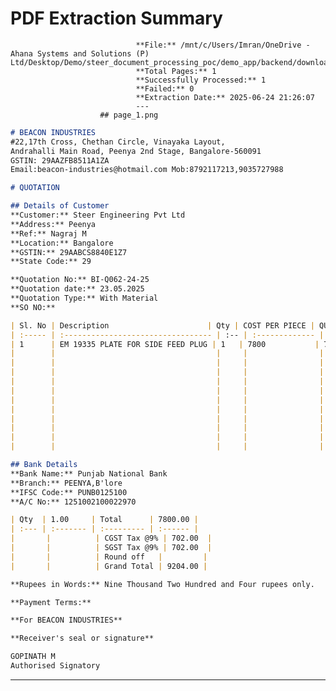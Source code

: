 # PDF Extraction Summary
                                **File:** /mnt/c/Users/Imran/OneDrive - Ahana Systems and Solutions (P) Ltd/Desktop/Demo/steer_document_processing_poc/demo_app/backend/download_email/enquiry_20250624_171158_EM19335_Quotation_with_material__23.05.2025.pdf
                                **Total Pages:** 1
                                **Successfully Processed:** 1
                                **Failed:** 0
                                **Extraction Date:** 2025-06-24 21:26:07
                                ---
                        ## page_1.png

```markdown
# BEACON INDUSTRIES
#22,17th Cross, Chethan Circle, Vinayaka Layout,
Andrahalli Main Road, Peenya 2nd Stage, Bangalore-560091
GSTIN: 29AAZFB8511A1ZA
Email:beacon-industries@hotmail.com Mob:8792117213,9035727988

# QUOTATION

## Details of Customer
**Customer:** Steer Engineering Pvt Ltd
**Address:** Peenya
**Ref:** Nagraj M
**Location:** Bangalore
**GSTIN:** 29AABCS8840E1Z7
**State Code:** 29

**Quotation No:** BI-Q062-24-25
**Quotation date:** 23.05.2025
**Quotation Type:** With Material
**SO NO:**

| Sl. No | Description                      | Qty | COST PER PIECE | QUOTATION PRICE |
| :----- | :--------------------------------- | :-- | :------------- | :-------------- |
| 1      | EM 19335 PLATE FOR SIDE FEED PLUG | 1   | 7800           | 7800            |
|        |                                    |     |                |                 |
|        |                                    |     |                |                 |
|        |                                    |     |                |                 |
|        |                                    |     |                |                 |
|        |                                    |     |                |                 |
|        |                                    |     |                |                 |
|        |                                    |     |                |                 |
|        |                                    |     |                |                 |
|        |                                    |     |                |                 |
|        |                                    |     |                |                 |
|        |                                    |     |                |                 |

## Bank Details
**Bank Name:** Punjab National Bank
**Branch:** PEENYA,B'lore
**IFSC Code:** PUNB0125100
**A/C No:** 1251002100022970

| Qty  | 1.00     | Total      | 7800.00 |
| :--- | :------- | :--------- | :------ |
|       |          | CGST Tax @9% | 702.00  |
|       |          | SGST Tax @9% | 702.00  |
|       |          | Round off   |         |
|       |          | Grand Total | 9204.00 |

**Rupees in Words:** Nine Thousand Two Hundred and Four rupees only.

**Payment Terms:**

**For BEACON INDUSTRIES**

**Receiver's seal or signature**

GOPINATH M
Authorised Signatory
```

---

